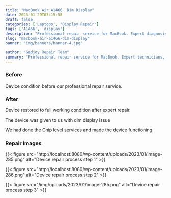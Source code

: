 ```yaml
---
title: "MacBook Air A1466  Dim Display"
date: 2023-01-29T05:15:58
draft: false
categories: ['Laptops', 'Display Repair']
tags: ['A1466', 'display']
description: "Professional repair service for MacBook. Expert diagnosis and quality repairs in Bangalore."
slug: "macbook-air-a1466-dim-display"
banner: "img/banners/banner-4.jpg"

author: "Gadjoy Repair Team"
summary: "Professional repair service for MacBook. Expert technicians, quality parts, warranty included."
---
```


### Before

Device condition before our professional repair service.

### After

Device restored to full working condition after expert repair.

The device was given to us with dim display Issue

We had done the Chip level services and made the device functioning

### Repair Images

{{< figure src="http://localhost:8080/wp-content/uploads/2023/01/image-285.png" alt="Device repair process step 1" >}}

{{< figure src="http://localhost:8080/wp-content/uploads/2023/01/image-286.png" alt="Device repair process step 2" >}}

{{< figure src="/img/uploads/2023/01/image-285.png" alt="Device repair process step 3" >}}

